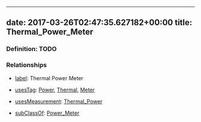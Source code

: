 
---
date: 2017-03-26T02:47:35.627182+00:00
title: Thermal_Power_Meter
---
### Definition: TODO

### Relationships

* [label](http://www.w3.org/2000/01/rdf-schema#label): Thermal Power Meter

* [usesTag](https://brickschema.org/schema/1.0/BrickFrame#usesTag): [Power](https://brickschema.org/schema/1.0/BrickTag#Power), [Thermal](https://brickschema.org/schema/1.0/BrickTag#Thermal), [Meter](https://brickschema.org/schema/1.0/BrickTag#Meter)

* [usesMeasurement](https://brickschema.org/schema/1.0/BrickFrame#usesMeasurement): [Thermal_Power](https://brickschema.org/schema/1.0/Brick#Thermal_Power)

* [subClassOf](http://www.w3.org/2000/01/rdf-schema#subClassOf): [Power_Meter](https://brickschema.org/schema/1.0/Brick#Power_Meter)
